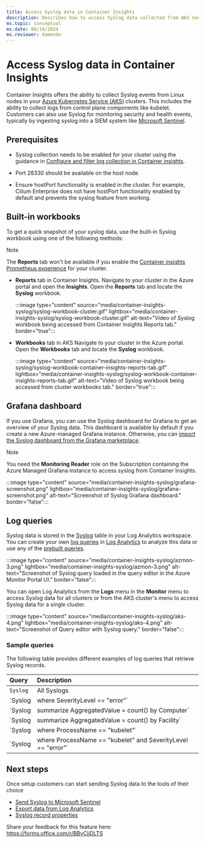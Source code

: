```yaml
---
title: Access Syslog data in Container Insights 
description: Describes how to access Syslog data collected from AKS nodes using Container insights.
ms.topic: conceptual
ms.date: 08/19/2024
ms.reviewer: damendo
---
```


# Access Syslog data in Container Insights 

Container Insights offers the ability to collect Syslog events from Linux nodes in your [Azure Kubernetes Service (AKS)](/azure/aks/intro-kubernetes) clusters. This includes the ability to collect logs from control plane components like kubelet. Customers can also use Syslog for monitoring security and health events, typically by ingesting syslog into a SIEM system like [Microsoft Sentinel](https://azure.microsoft.com/products/microsoft-sentinel/#overview).  

## Prerequisites 

- Syslog collection needs to be enabled for your cluster using the guidance in [Configure and filter log collection in Container insights](./container-insights-data-collection-configure.md#configure-data-collection-using-dcr).
- Port 28330 should be available on the host node.


- Ensure hostPort functionality is enabled in the cluster. For example, Cilium Enterprise does not have hostPort functionality enabled by default and prevents the syslog feature from working.

## Built-in workbooks

To get a quick snapshot of your syslog data, use the built-in Syslog workbook using one of the following methods:

> [!NOTE]
> The **Reports** tab won't be available if you enable the [Container insights Prometheus experience](./container-insights-experience-v2.md) for your cluster.

- **Reports** tab in Container Insights. 
Navigate to your cluster in the Azure portal and open the **Insights**. Open the **Reports** tab and locate the **Syslog** workbook. 

    :::image type="content" source="media/container-insights-syslog/syslog-workbook-cluster.gif" lightbox="media/container-insights-syslog/syslog-workbook-cluster.gif" alt-text="Video of Syslog workbook being accessed from Container Insights Reports tab." border="true":::

- **Workbooks** tab in AKS
Navigate to your cluster in the Azure portal. Open the **Workbooks** tab and locate the **Syslog** workbook. 

    :::image type="content" source="media/container-insights-syslog/syslog-workbook-container-insights-reports-tab.gif" lightbox="media/container-insights-syslog/syslog-workbook-container-insights-reports-tab.gif" alt-text="Video of Syslog workbook being accessed from cluster workbooks tab." border="true":::

## Grafana dashboard

If you use Grafana, you can use the Syslog dashboard for Grafana to get an overview of your Syslog data. This dashboard is available by default if you create a new Azure-managed Grafana instance. Otherwise, you can [import the Syslog dashboard from the Grafana marketplace](https://grafana.com/grafana/dashboards/19866-azure-monitor-container-insights-syslog/). 

> [!NOTE]
> You need the **Monitoring Reader** role on the Subscription containing the Azure Managed Grafana instance to access syslog from Container Insights. 

:::image type="content" source="media/container-insights-syslog/grafana-screenshot.png" lightbox="media/container-insights-syslog/grafana-screenshot.png" alt-text="Screenshot of Syslog Grafana dashboard." border="false":::

## Log queries

Syslog data is stored in the [Syslog](/azure/azure-monitor/reference/tables/syslog) table in your Log Analytics workspace. You can create your own [log queries](../logs/log-query-overview.md) in [Log Analytics](../logs/log-analytics-overview.md) to analyze this data or use any of the [prebuilt queries](../logs/log-query-overview.md).

:::image type="content" source="media/container-insights-syslog/azmon-3.png" lightbox="media/container-insights-syslog/azmon-3.png" alt-text="Screenshot of Syslog query loaded in the query editor in the Azure Monitor Portal UI." border="false":::    

You can open Log Analytics from the **Logs** menu in the **Monitor** menu to access Syslog data for all clusters or from the AKS cluster's menu to access Syslog data for a single cluster.
 
:::image type="content" source="media/container-insights-syslog/aks-4.png" lightbox="media/container-insights-syslog/aks-4.png" alt-text="Screenshot of Query editor with Syslog query." border="false":::
  
### Sample queries
  
The following table provides different examples of log queries that retrieve Syslog records.

| Query | Description |
|:--- |:--- |
| `Syslog` |All Syslogs |
| `Syslog | where SeverityLevel == "error"` | All Syslog records with severity of error |
| `Syslog | summarize AggregatedValue = count() by Computer` | Count of Syslog records by computer |
| `Syslog | summarize AggregatedValue = count() by Facility` | Count of Syslog records by facility |  
| `Syslog | where ProcessName == "kubelet"` | All Syslog records from the kubelet process |
| `Syslog | where ProcessName == "kubelet" and  SeverityLevel == "error"` | Syslog records from kubelet process with errors |



## Next steps

Once setup customers can start sending Syslog data to the tools of their choice
- [Send Syslog to Microsoft Sentinel](/azure/sentinel/connect-syslog)
- [Export data from Log Analytics](/azure/azure-monitor/logs/logs-data-export?tabs=portal)
- [Syslog record properties](/azure/azure-monitor/reference/tables/syslog)

Share your feedback for this feature here: https://forms.office.com/r/BBvCjjDLTS 
